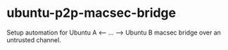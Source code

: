 # ubuntu-p2p-macsec-bridge
Setup automation for Ubuntu A &lt;-- ... --> Ubuntu B macsec bridge over an untrusted channel.
